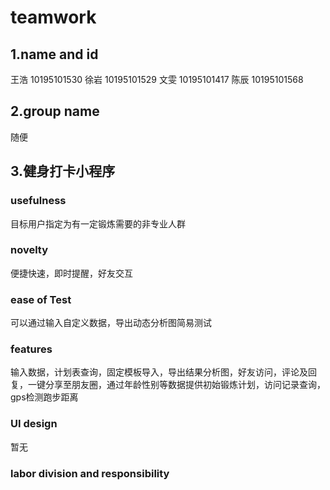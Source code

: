 # teamwork
## 1.name and id
  王浩 10195101530
  徐岩 10195101529
  文雯 10195101417
  陈辰 10195101568
## 2.group name
  随便
## 3.健身打卡小程序
### usefulness
  目标用户指定为有一定锻炼需要的非专业人群
### novelty
  便捷快速，即时提醒，好友交互
### ease of Test
  可以通过输入自定义数据，导出动态分析图简易测试
### features
  输入数据，计划表查询，固定模板导入，导出结果分析图，好友访问，评论及回复，一键分享至朋友圈，通过年龄性别等数据提供初始锻炼计划，访问记录查询，gps检测跑步距离
### UI design
  暂无
### labor division and responsibility
  
